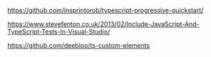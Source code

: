 

https://github.com/insprintorob/typescript-progressive-quickstart/

https://www.stevefenton.co.uk/2013/02/Include-JavaScript-And-TypeScript-Tests-In-Visual-Studio/

https://github.com/deebloo/ts-custom-elements
